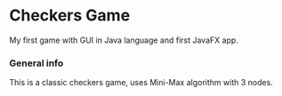 # Checkers Game
My first game with GUI in Java language and first JavaFX app.

### General info
This is a classic checkers game, uses Mini-Max algorithm with 3 nodes.
